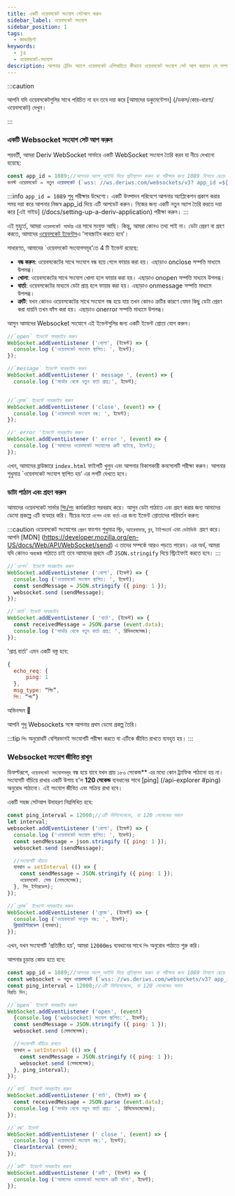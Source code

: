 ```yaml
---
title: একটি ওয়েবসকেট সংযোগ সেটআপ করুন
sidebar_label: ওয়েবসকেট সংযোগ
sidebar_position: 1
tags:
  - জাভাস্ক্রিপ্ট
keywords:
  - js
  - ওয়েবসকেট-সংযোগ
description: আপনার ট্রেডিং অ্যাপে ওয়েবসকেট এপিআইতে কীভাবে ওয়েবসকেট সংযোগ সেট আপ করবেন সে সম্পর্কে একটি গাইড।
---
```


:::caution

আপনি যদি ওয়েবসকেটগুলির সাথে পরিচিত না হন তবে দয়া করে [আমাদের ডকুমেন্টেশন] (/ডকস/কোর-ধারণা/ওয়েবসকেট) দেখুন।

:::

### একটি Websocket সংযোগ সেট আপ করুন

<!-- To create a websocket connection, we want to use the Deriv websocket URL with an `app_id`. You can create your own app_id within your [dashboard](/dashboard) or keep the default `1089` app_id for testing. Keep in mind that eventually, you should make your own app_id. Especially if you would like to monetize your application. -->

পরবর্তী, আমরা Deriv WebSocket সার্ভারে একটি WebSocket সংযোগ তৈরি করব যা নীচে দেখানো হয়েছে:

```js title="index.js" showLineNumbers
const app_id = 1089;//আপনার অ্যাপ_আইডি দিয়ে প্রতিস্থাপন করুন বা পরীক্ষার জন্য 1089 হিসাবে ছেড়ে দিন।
কনস্ট ওয়েবসকেট = নতুন ওয়েবসকেট (`wss: //ws.deriws.com/websockets/v3? app_id =${app_id}`);
```

:::info
`app_id = 1089` শুধু পরীক্ষার উদ্দেশ্যে। একটি উত্পাদন পরিবেশে আপনার অ্যাপ্লিকেশন প্রকাশ করার সময় দয়া করে আপনার নিজস্ব app_id দিয়ে এটি আপডেট করুন। নিজের জন্য একটি নতুন অ্যাপ তৈরি করতে দয়া করে [এই গাইড] (/docs/setting-up-a-deriv-application) পরীক্ষা করুন।
:::

এই মুহুর্তে, আমরা `ওয়েবসকেট সার্ভার` এর সাথে সংযুক্ত আছি। কিন্তু, আমরা কোনও তথ্য পাই না। ডেটা প্রেরণ বা গ্রহণ করতে, আমাদের <a href="https://developer.mozilla.org/en-US/docs/Web/API/WebSocket#events" target="_blank">ওয়েবসকেট ইভেন্টস</a>এ 'সাবস্ক্রাইব করতে হবে'।

সাধারণত, আমাদের \`ওয়েবসকেট সংযোগসমূহ'তে 4 টি ইভেন্ট রয়েছে:

- **বন্ধ করুন**:
  ওয়েবসকেটের সাথে সংযোগ বন্ধ হয়ে গেলে ফায়ার করা হয়। এছাড়াও onclose সম্পত্তি মাধ্যমে উপলব্ধ।
- **খোলা**:
  ওয়েবসকেটের সাথে সংযোগ খোলা হলে ফায়ার করা হয়। এছাড়াও onopen সম্পত্তি মাধ্যমে উপলব্ধ।
- **বার্তা**:
  ওয়েবসকেটের মাধ্যমে ডেটা প্রাপ্ত হলে ফায়ার করা হয়। এছাড়াও onmessage সম্পত্তি মাধ্যমে উপলব্ধ।
- **ত্রুটি**:
  যখন কোনও ওয়েবসকেটের সাথে সংযোগ বন্ধ হয়ে যায় তখন কোনও ত্রুটির কারণে যেমন কিছু ডেটা প্রেরণ করা যায়নি তখন ফাঁস করা হয়। এছাড়াও onerror সম্পত্তি মাধ্যমে উপলব্ধ।

আসুন আমাদের Websocket সংযোগে এই ইভেন্টগুলির জন্য একটি ইভেন্ট শ্রোতা যোগ করুন।

```js title="index.js" showLineNumbers
//`open` ইভেন্টে সাবস্ক্রাইব করুন
WebSocket.addEventListener ('খোলা', (ইভেন্ট) => {
  console.log ('ওয়েবসকেট সংযোগ স্থাপিত: ', ইভেন্ট);
});

//`message` ইভেন্টে সাবস্ক্রাইব করুন
WebSocket.addEventListener (' message ', (event) => {
  console.log ('সার্ভার থেকে নতুন বার্তা প্রাপ্ত:', ইভেন্ট);


//`ক্লোজ` ইভেন্টে সাবস্ক্রাইব করুন
WebSocket.addEventListener ('close', (event) => {
  console.log ('ওয়েবসকেট সংযোগ বন্ধ: ', ইভেন্ট);
});

//' error 'ইভেন্টে সাবস্ক্রাইব করুন
WebSocket.addEventListener (' error ', (event) => {
  console.log ('আমাদের ওয়েবসকেট সংযোগের ত্রুটি ঘটেছে, ইভেন্ট);
});
```

এখন, আমাদের ব্রাউজারে `index.html` ফাইলটি খুলুন এবং আপনার বিকাশকারী কনসোলটি পরীক্ষা করুন। আপনার শুধুমাত্র \`ওয়েবসকেট সংযোগ স্থাপিত হয়' এর লগটি দেখতে হবে।

### ডাটা পাঠান এবং গ্রহণ করুন

আমাদের ওয়েবসকেট সার্ভার <a href="/api-explorer#ping" target="_blank" rel="noopener noreferrer">পিং/পং</a> কার্যকারিতা সরবরাহ করে। আসুন ডেটা পাঠাতে এবং গ্রহণ করার জন্য আমাদের ডেমো প্রকল্পে এটি ব্যবহার করি। নীচের মতো `ওপেন` এবং `বার্তা` এর জন্য ইভেন্ট শ্রোতাদের পরিবর্তন করুন:

:::caution
ওয়েবসকেট সংযোগের `প্রেরণ` ফাংশন শুধুমাত্র `স্ট্রিং`, `অ্যারেবাফার`, `ব্লব`, `টাইপড্যার্য` এবং `ডেটাভিউ `গ্রহণ করে। আপনি [MDN] (https://developer.mozilla.org/en-US/docs/Web/API/WebSocket/send) এ তাদের সম্পর্কে আরও পড়তে পারেন। এর অর্থ, আমরা যদি কোনও `অবজেক্ট` পাঠাতে চাই তবে আমাদের প্রথমে এটি `JSON.stringify` দিয়ে স্ট্রিংইফাই করতে হবে।
:::

```js title="index.js" showLineNumbers
//`ওপেন` ইভেন্টে সাবস্ক্রাইব করুন
WebSocket.addEventListener ('খোলা', (ইভেন্ট) => {
  console.log ('ওয়েবসকেট সংযোগ স্থাপিত: ', ইভেন্ট);
  const sendMessage = JSON.stringify ({ ping: 1 });
  websocket.send (sendMessage);
});

//`বার্তা` ইভেন্ট সাবস্ক্রাইব
WebSocket.addEventListener ( 'বার্তা', (ইভেন্ট) => {
  const receivedMessage = JSON.parse (event.data);
  console.log ('সার্ভার থেকে নতুন বার্তা প্রাপ্ত: ', রিভিডমেসেজ);
});
```

'প্রাপ্ত বার্তা' এমন একটি বস্তু হবে:

```js showLineNumbers
{
  echo_req: {
      ping: 1
  },
  msg_type: “পিং”,
  পিং: “পং”}

```

অভিনন্দন :tada:

আপনি শুধু Websockets সঙ্গে আপনার প্রথম ডেমো প্রকল্প তৈরি।

:::tip
`পিং` অনুরোধটি বেশিরভাগই সংযোগটি পরীক্ষা করতে বা এটিকে জীবিত রাখতে ব্যবহৃত হয়।
:::

### Websocket সংযোগ জীবিত রাখুন

ডিফল্টরূপে, `ওয়েবসকেট সংযোগসমূহ` বন্ধ হয়ে যাবে যখন প্রায় ১৮০ সেকেন্ড\*\* এর মধ্যে কোন ট্র্যাফিক পাঠানো হয় না। সংযোগটি বাঁচিয়ে রাখার একটি উপায় হ'ল **120 সেকেন্ড** ব্যবধানের সাথে [ping] (/api-explorer #ping) অনুরোধ পাঠানো। এই সংযোগ জীবিত এবং সক্রিয় রাখা হবে।

একটি সহজ সেটআপ উদাহরণ নিম্নলিখিত হবে:

```js title="index.js" showLineNumbers
const ping_interval = 12000;//এটি মিলিসেকেন্ডে, যা 120 সেকেন্ডের সমান
let interval;
websocket.addEventListener ('খোলা', (ইভেন্ট) => {
  console.log ('ওয়েবসকেট সংযোগ স্থাপিত: ', ইভেন্ট);
  const sendMessage = json.stringify ({ ping: 1 });
  websocket.send (sendMessage);

  //সংযোগটি বাঁচতে
  ব্যবধান = setInterval (() => {
    const sendMessage = JSON.stringify ({ ping: 1 });
    ওয়েবসকেট. সেন্ড (সেন্ডমেসেজ);
  }, পিং_ইন্টারভেল);
});

//`ক্লোজ` ইভেন্টে সাবস্ক্রাইব করুন
WebSocket.addEventListener ('ক্লোজ', (ইভেন্ট) => {
  console.log ('ওয়েবসকেট সংযুক্ত বন্ধ: ', ইভেন্ট);
  ক্লিয়ারইন্টারভেল (ব্যবধান);
});
```

এখন, যখন সংযোগটি 'প্রতিষ্ঠিত হয়', আমরা `12000ms` ব্যবধানের সাথে `পিং` অনুরোধ পাঠাতে শুরু করি।

আপনার চূড়ান্ত কোড হতে হবে:

```js title="index.js" showLineNumbers
const app_id = 1089;//আপনার অ্যাপ_আইডি দিয়ে প্রতিস্থাপন করুন বা পরীক্ষার জন্য 1089 হিসাবে ছেড়ে দিন।
const websocket = নতুন ওয়েবসকেট (`wss: //ws.deriws.com/websockets/v3? app_id =${app_id}`);
const ping_interval = 12000;//এটি মিলিসেকেন্ডে, যা 120 সেকেন্ডের সমান
বিরতি দিন;

//`open` ইভেন্টে সাবস্ক্রাইব করুন
WebSocket.addEventListener ('open', (event)
  {console.log ('websocket) সংযোগ স্থাপিত:', ইভেন্ট);
  const sendMessage = JSON.stringify ({ ping: 1 });
  websocket.send (সেন্ডমেসেজ);

  //সংযোগটি বাঁচিয়ে রাখতে
  ব্যবধান = setInterval (() => {
    const sendMessage = JSON.stringify ({ ping: 1 });
    websocket.send (সেন্ডমেসেজ);
  }, ping_interval);
});

//`বার্তা` ইভেন্টে সাবস্ক্রাইব করুন
WebSocket.addEventListener ('বার্তা', (ইভেন্ট) => {
  const receivedMessage = JSON.parse (event.data);
  console.log ('সার্ভার থেকে নতুন বার্তা প্রাপ্ত: ', রিসিভেডমেসেজ);
});

//`বন্ধ' ইভেন্ট
WebSocket.addEventListener (' close ', (event) => {
  console.log ('ওয়েবসকেট সংযোগ বন্ধ:', ইভেন্ট);
  ClearInterval (ব্যবধান);
});

//`ত্রুটি' ইভেন্টে সাবস্ক্রাইব করুন
WebSocket.addEventListener ('ত্রুটি', (ইভেন্ট) => {
  console.log ('আমাদের ওয়েবসকেট সংযোগে ত্রুটি ঘটনা', ইভেন্ট);
});
```
